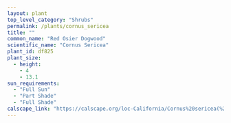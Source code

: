 ```yaml
---
layout: plant                                                              
top_level_category: "Shrubs"
permalink: /plants/cornus_sericea
title: ""
common_name: "Red Osier Dogwood"
scientific_name: "Cornus Sericea"
plant_id: df825
plant_size:
  - height: 
    - 4
    - 13.1
sun_requirements:
  - "Full Sun"
  - "Part Shade"
  - "Full Shade"
calscape_link: "https://calscape.org/loc-California/Cornus%20sericea(%20)"
---
```


